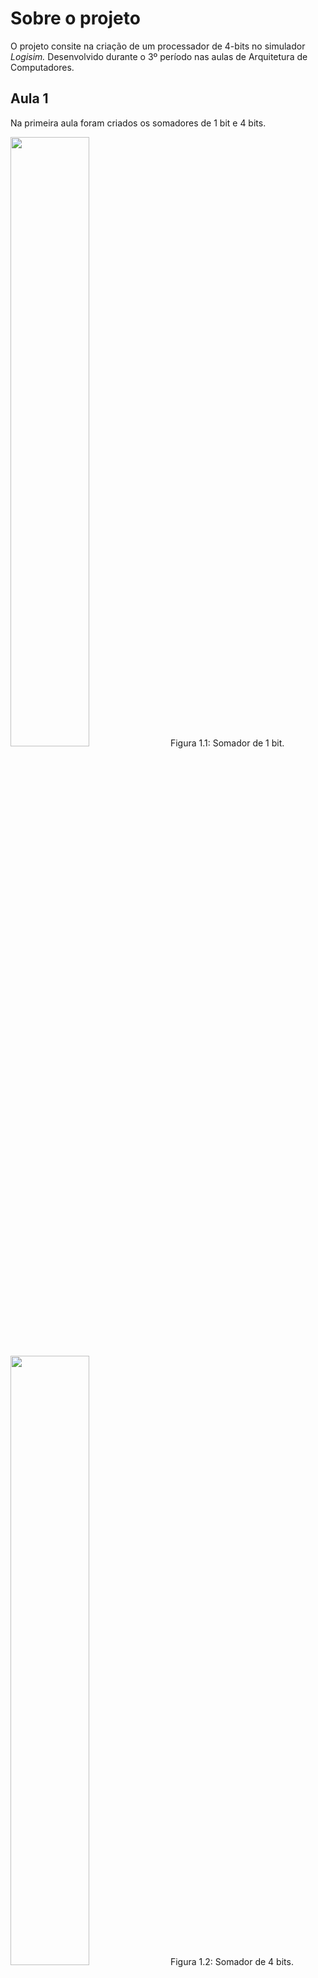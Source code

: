 # Sobre o projeto

O projeto consite na criação de um processador de 4-bits no simulador *Logisim.* Desenvolvido durante o 3º período nas aulas de Arquitetura de Computadores.

## Aula 1

Na primeira aula foram criados os somadores de 1 bit e 4 bits.  
  
<img src="https://github.com/Welontom/Arquitetura/assets/125558184/9ce7faee-b721-48d1-b918-56eaf8f49315" width="50%" height="50%">  
Figura 1.1: Somador de 1 bit.  
<img src="https://github.com/Welontom/Arquitetura/assets/125558184/08fafada-d597-46d3-b63e-4241f447af4c" width="50%" height="50%">  
Figura 1.2: Somador de 4 bits.  

## Aula 2

Na segunda aula foram criados os subtratores de 1 bit e 4 bits.

## Aula 3

Na terceira aula foram criados o buffeer, o buffer invertido e o decodificador.

## Aula 4

Na quarta aula foi criado o rotacionador esquerdo.

## Aula 5

Na qinta aula foram criados o rotacionador direito, a porta or de 4 bits e a macro da ULA

## Aula 6

Na sexta aula foram corrigidos erros na porta or e criadas as saídas zero e overflow da ULA.

## Aula 7

Nessa aula, foi feito e implementado no sistema o registrador ac (acumulador).
![image](https://github.com/Welontom/Arquitetura/assets/125558184/68076a4a-2c04-45c5-b3ac-3d1f7da646f5)

